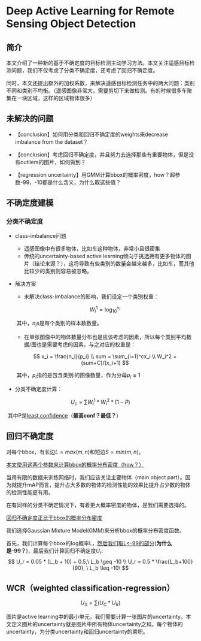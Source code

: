 # Deep Active Learning for Remote Sensing Object Detection

## 简介

本文介绍了一种新的基于不确定度的目标检测主动学习方法。本文关注遥感目标检测问题，我们不仅考虑了分类不确定度，还考虑了回归不确定度。

同时，本文还提出额外的加权系数，来解决遥感目标检测任务中的两大问题：类别不同和类别不均衡。（遥感图像非常大，需要剪切下来做检测。有的时候很多车聚集在一块区域，这样的区域物体很多）

## 未解决的问题

- 【conclusion】如何用分类和回归不确定度的weights来decrease imbalance from the dataset？

- 【conclusion】考虑回归不确定度，并且努力去选择那些有重要物体，但是没有outliers的图片，如何做到？
- 【regression uncertainty】用GMM计算bbox的概率密度，how？超参数-99，-10都是什么含义，为什么取这些值？



## 不确定度建模

### 分类不确定度

- class-imbalance问题

  - 遥感图像中有很多物体，比如车这种物体，非常小且很密集
  - 传统的uncertainty-based active learning倾向于挑选拥有更多物体的图片（结论来源？），这将导致有些类别的数量会越来越多，比如车，而其他比较少的类别则容易被忽略。

- 解决方案
  - 未解决class-imbalance的影响，我们设定一个类别权重：

  $$
  W_i^1 = \log_{10}^{n_i}
  $$

  ​		其中，$n_i$s是每个类别的样本数数量。

  - 在单张图像中的物体数量分布也是应该考虑的因素，所以每个类别平均数据/图也是需要考虑的因素，与之对应的权重是：

  $$
  x_i = \frac{n_i}{p_i} \\
  sum = \sum_{i=1}^cx_i \\
  W_i^2 = (sum+C)/(x_i+1)
  $$

  ​		其中，$p_i$指的是包含类别i的图像数量，作为分母$p_i\geq 1$ 

- 分类不确定度计算：

$$
U_c = \sum{W_i^1*W_i^2*(1-P)}
$$

​		其中P是<u>least confidence</u>（**最高conf？最低？**）

## 回归不确定度

对每个bbox，有长边$L = max(m,n)$和短边$S = min(m,n)$。

<u>本文使用这两个参数来计算bbox的概率分布密度（how？）</u>

当用有限的数据来训练网络时，我们应该关注主要物体（main object part）。因为就提升mAP而言，提升占大多数的物体的检测性能的效果比提升占少数的物体的检测性能更有用。

在有同样的分类不确定情况下，有着更大概率密度的物体，是我们需要选择的。

<u>回归不确定度正比于bbox的概率分布密度</u>



我们选择Gaussian Mixture Model(GMM)来分析bbox的概率分布密度函数。

首先，我们计算每个bbox的log概率L，<u>然后我们取L<-99的部分</u>(**为什么是-99？**)，最后我们计算回归不确定度$U_r$:
$$
U_r = 0.05 * (L_b + 10) + 0.5,\  L_b \geq -10 \\
U_r = 0.5 * \frac{L_b+100}{90}, \ L_b \leq -10\
$$

## WCR（weighted classification-regression）

$$
U_S = \sum(U_C*U_R)
$$

图片是active learning中的最小单元，我们需要计算一张图片的uncertainty。本文定义图片的uncertainty就是图片中所有物体uncertainty之和。每个物体的uncertainty，为分类uncertainty和回归uncertainty的乘积。



